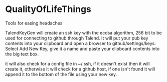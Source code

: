 # QualityOfLifeThings
Tools for easing headaches

TalendKeyGen will create an ssh key with the ecdsa algorithm, 256 bit to be used for connecting to github through Talend.  It will put your pub key contents into your clipboard and open a browser to github/settings/keys.  
Select Add New Key, give it a name and paste your clipboard contents into the big text box.

it will also check for a config file in ~/.ssh, if it doesn't exist then it will create it, otherwise it will check for a github host, if one isn't found it will append it to the bottom of the file using your new key.
